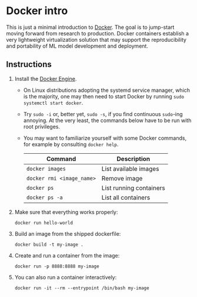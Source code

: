# Docker intro

This is just a minimal introduction to [Docker](https://www.docker.com/).
The goal is to jump-start moving forward from research to production.
Docker containers establish a very lightweight virtualization solution that may
support the reproducibility and portability of ML model development and deployment.


## Instructions

1.  Install the [Docker Engine](https://docs.docker.com/engine/).
    - On Linux distributions adopting the systemd service manager, which is the majority,
      one may then need to start Docker by running `sudo systemctl start docker`.
    - Try `sudo -i` or, better yet, `sudo -s`, if you find continuous `sudo`-ing annoying.
      At the very least, the commands below have to be run with root privileges.
    - You may want to familiarize yourself with some Docker commands, for example by consulting `docker help`.

        | Command | Description |
        | ------------- | ------------- |
        | `docker images` | List available images |
        | `docker rmi <image_name>` | Remove image |
        | `docker ps` | List running containers |
        | `docker ps -a` | List all containers |

2.  Make sure that everything works properly:
    ```
    docker run hello-world
    ```

3.  Build an image from the shipped dockerfile:
    ```
    docker build -t my-image .
    ```

4.  Create and run a container from the image:
    ```
    docker run -p 8888:8888 my-image
    ```

5.  You can also run a container interactively:
    ```
    docker run -it --rm --entrypoint /bin/bash my-image
    ```

